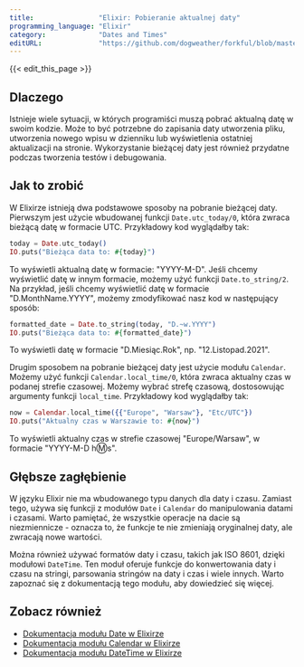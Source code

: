 ```yaml
---
title:                "Elixir: Pobieranie aktualnej daty"
programming_language: "Elixir"
category:             "Dates and Times"
editURL:              "https://github.com/dogweather/forkful/blob/master/content/pl/elixir/getting-the-current-date.md"
---
```


{{< edit_this_page >}}

## Dlaczego

Istnieje wiele sytuacji, w których programiści muszą pobrać aktualną datę w swoim kodzie. Może to być potrzebne do zapisania daty utworzenia pliku, utworzenia nowego wpisu w dzienniku lub wyświetlenia ostatniej aktualizacji na stronie. Wykorzystanie bieżącej daty jest również przydatne podczas tworzenia testów i debugowania.

## Jak to zrobić

W Elixirze istnieją dwa podstawowe sposoby na pobranie bieżącej daty. Pierwszym jest użycie wbudowanej funkcji `Date.utc_today/0`, która zwraca bieżącą datę w formacie UTC. Przykładowy kod wyglądałby tak:

```Elixir
today = Date.utc_today()
IO.puts("Bieżąca data to: #{today}")
```

To wyświetli aktualną datę w formacie: "YYYY-M-D". Jeśli chcemy wyświetlić datę w innym formacie, możemy użyć funkcji `Date.to_string/2`. Na przykład, jeśli chcemy wyświetlić datę w formacie "D.MonthName.YYYY", możemy zmodyfikować nasz kod w następujący sposób:

```Elixir
formatted_date = Date.to_string(today, "D.~w.YYYY")
IO.puts("Bieżąca data to: #{formatted_date}")
```

To wyświetli datę w formacie "D.Miesiąc.Rok", np. "12.Listopad.2021".

Drugim sposobem na pobranie bieżącej daty jest użycie modułu `Calendar`. Możemy użyć funkcji `Calendar.local_time/0`, która zwraca aktualny czas w podanej strefie czasowej. Możemy wybrać strefę czasową, dostosowując argumenty funkcji `local_time`. Przykładowy kod wyglądałby tak:

```Elixir
now = Calendar.local_time({{"Europe", "Warsaw"}, "Etc/UTC"})
IO.puts("Aktualny czas w Warszawie to: #{now}")
```

To wyświetli aktualny czas w strefie czasowej "Europe/Warsaw", w formacie "YYYY-M-D h:m:s".

## Głębsze zagłębienie

W języku Elixir nie ma wbudowanego typu danych dla daty i czasu. Zamiast tego, używa się funkcji z modułów `Date` i `Calendar` do manipulowania datami i czasami. Warto pamiętać, że wszystkie operacje na dacie są niezmiennicze - oznacza to, że funkcje te nie zmieniają oryginalnej daty, ale zwracają nowe wartości.

Można również używać formatów daty i czasu, takich jak ISO 8601, dzięki modułowi `DateTime`. Ten moduł oferuje funkcje do konwertowania daty i czasu na stringi, parsowania stringów na daty i czas i wiele innych. Warto zapoznać się z dokumentacją tego modułu, aby dowiedzieć się więcej.

## Zobacz również

- [Dokumentacja modułu Date w Elixirze](https://hexdocs.pm/elixir/Date.html)
- [Dokumentacja modułu Calendar w Elixirze](https://hexdocs.pm/elixir/Calendar.html)
- [Dokumentacja modułu DateTime w Elixirze](https://hexdocs.pm/elixir/DateTime.html)